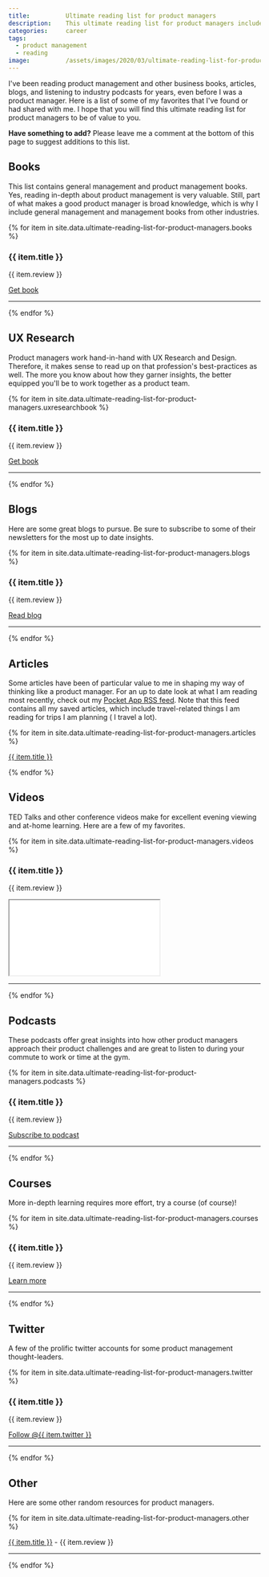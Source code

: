```yaml
---
title:			Ultimate reading list for product managers
description:	This ultimate reading list for product managers includes books, articles, blogs, and even podcasts and some videos.  
categories:		career
tags:
  - product management
  - reading
image:			/assets/images/2020/03/ultimate-reading-list-for-product-managers.jpg
---
```



I've been reading product management and other business books, articles, blogs, and listening to industry podcasts for years, even before I was a product manager. Here is a list of some of my favorites that I've found or had shared with me. I hope that you will find this ultimate reading list for product managers to be of value to you. 

**Have something to add?** Please leave me a comment at the bottom of this page to suggest additions to this list. 

## Books 

This list contains general management and product management books. Yes, reading in-depth about product management is very valuable. Still, part of what makes a good product manager is broad knowledge, which is why I include general management and management books from other industries.

{% for item in site.data.ultimate-reading-list-for-product-managers.books %}
<h3 class="h5">{{ item.title }}</h3>
<p>{{ item.review }}</p>
<a href="{{ item.url }}" class="btn btn-primary" target="_blank">Get book</a>
<hr>
{% endfor %}

## UX Research

Product managers work hand-in-hand with UX Research and Design. Therefore, it makes sense to read up on that profession's best-practices as well. The more you know about how they garner insights, the better equipped you'll be to work together as a product team.

{% for item in site.data.ultimate-reading-list-for-product-managers.uxresearchbook %}
<h3 class="h5">{{ item.title }}</h3>
<p>{{ item.review }}</p>
<a href="{{ item.url }}" class="btn btn-primary" target="_blank">Get book</a>
<hr>
{% endfor %}

## Blogs

Here are some great blogs to pursue. Be sure to subscribe to some of their newsletters for the most up to date insights. 

{% for item in site.data.ultimate-reading-list-for-product-managers.blogs %}
<h3 class="h5">{{ item.title }}</h3>
<p>{{ item.review }}</p>
<a href="{{ item.url }}" class="btn btn-primary" target="_blank">Read blog</a>
<hr>
{% endfor %}

## Articles

Some articles have been of particular value to me in shaping my way of thinking like a product manager. For an up to date look at what I am reading most recently, check out my [Pocket App RSS feed](https://getpocket.com/users/judsonlmoore/feed/all). Note that this feed contains all my saved articles, which include travel-related things I am reading for trips I am planning ( I travel a lot). 

{% for item in site.data.ultimate-reading-list-for-product-managers.articles %}
<p><a href="{{ item.url }}" target="_blank">{{ item.title }}</a></p>
{% endfor %}

## Videos

TED Talks and other conference videos make for excellent evening viewing and at-home learning. Here are a few of my favorites. 

{% for item in site.data.ultimate-reading-list-for-product-managers.videos %}
<h3 class="h5">{{ item.title }}</h3>
<p>{{ item.review }}</p>
<div class="embed-responsive embed-responsive-16by9">
  <iframe class="embed-responsive-item" src="{{ item.url }}" allowfullscreen></iframe>
</div>
<hr>
{% endfor %}

## Podcasts

These podcasts offer great insights into how other product managers approach their product challenges and are great to listen to during your commute to work or time at the gym. 

{% for item in site.data.ultimate-reading-list-for-product-managers.podcasts %}
<h3 class="h5">{{ item.title }}</h3>
<p>{{ item.review }}</p>
<p><a href="{{ item.url }}" class="btn btn-primary" target="_blank">Subscribe to podcast</a></p>
<hr>
{% endfor %}

## Courses

More in-depth learning requires more effort, try a course (of course)!

{% for item in site.data.ultimate-reading-list-for-product-managers.courses %}
<h3 class="h5">{{ item.title }}</h3>
<p>{{ item.review }}</p>
<p><a href="{{ item.url }}" class="btn btn-primary" target="_blank">Learn more</a></p>
<hr>
{% endfor %}

## Twitter

A few of the prolific twitter accounts for some product management thought-leaders. 

{% for item in site.data.ultimate-reading-list-for-product-managers.twitter %}
<h3 class="h5">{{ item.title }}</h3>
<p>{{ item.review }}</p>
<p><a href="https://twitter.com/{{ item.twitter }}?ref_src=twsrc%5Etfw" class="twitter-follow-button" data-size="large" data-show-count="false">Follow @{{ item.twitter }}</a><script async src="https://platform.twitter.com/widgets.js" charset="utf-8"></script></p>
<hr>
{% endfor %}

## Other

Here are some other random resources for product managers. 

{% for item in site.data.ultimate-reading-list-for-product-managers.other %}
<p><a href="{{ item.url }}" target="_blank">{{ item.title }}</a> - {{ item.review }}</p>
<hr>
{% endfor %}